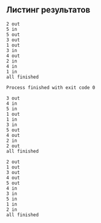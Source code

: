 ## Листинг результатов
```
2 out
5 in
5 out
3 out
1 out
3 in
4 out
2 in
4 in
1 in
all finished

Process finished with exit code 0
```

```
3 out
4 in
5 in
1 out
1 in
3 in
5 out
4 out
2 in
2 out
all finished
```
```
2 out
1 out
3 out
4 out
5 out
4 in
3 in
5 in
1 in
2 in
all finished
```